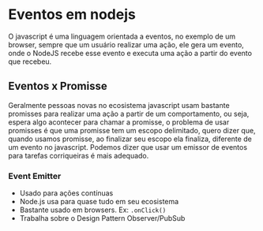 # Eventos em nodejs

O javascript é uma linguagem orientada a eventos, no exemplo de um browser, sempre que um usuário realizar uma ação, ele gera um evento, onde o NodeJS recebe esse evento e executa uma ação a partir do evento que recebeu.

## Eventos x Promisse

Geralmente pessoas novas no ecosistema javascript usam bastante promisses para realizar uma ação a partir de um comportamento, ou seja, espera algo acontecer para chamar a promisse, o problema de usar promisses é que uma promisse tem um escopo delimitado, quero dizer que, quando usamos promisse, ao finalizar seu escopo ela finaliza, diferente de um evento no javascript. Podemos dizer que usar um emissor de eventos para tarefas corriqueiras é mais adequado.

### Event Emitter
- Usado para ações contínuas
- Node.js usa para quase tudo em seu ecosistema
- Bastante usado em browsers. Ex: `.onClick()`
- Trabalha sobre o Design Pattern Observer/PubSub
